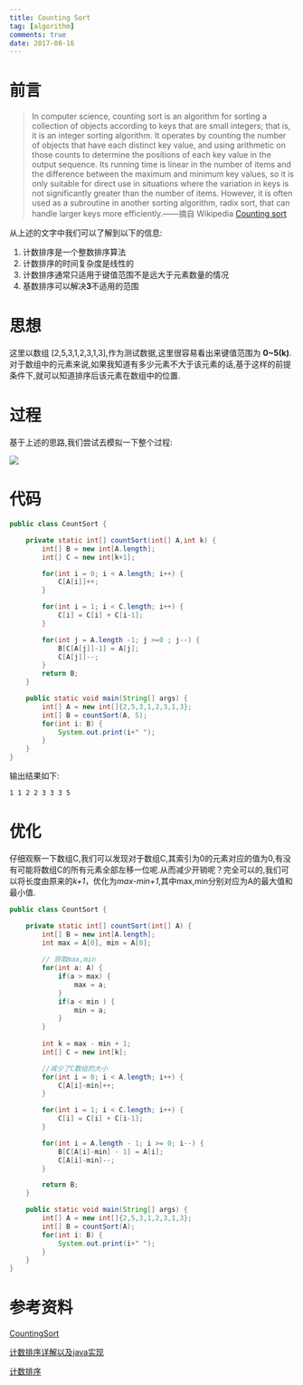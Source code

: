 ```yaml
---
title: Counting Sort
tag: [algorithm]
comments: true
date: 2017-08-16
---
```






# 前言

>In computer science, counting sort is an algorithm for sorting a collection of objects according to keys that are small integers; that is, it is an integer sorting algorithm. It operates by counting the number of objects that have each distinct key value, and using arithmetic on those counts to determine the positions of each key value in the output sequence. Its running time is linear in the number of items and the difference between the maximum and minimum key values, so it is only suitable for direct use in situations where the variation in keys is not significantly greater than the number of items. However, it is often used as a subroutine in another sorting algorithm, radix sort, that can handle larger keys more efficiently.——摘自 Wikipedia [Counting sort](https://en.wikipedia.org/wiki/Counting_sort)

从上述的文字中我们可以了解到以下的信息:
1. 计数排序是一个整数排序算法
2. 计数排序的时间复杂度是线性的
3. 计数排序通常只适用于键值范围不是远大于元素数量的情况
4. 基数排序可以解决**3**不适用的范围

# 思想

这里以数组 [2,5,3,1,2,3,1,3],作为测试数据,这里很容易看出来键值范围为 **0~5(k)**.对于数组中的元素来说,如果我知道有多少元素不大于该元素的话,基于这样的前提条件下,就可以知道排序后该元素在数组中的位置.

# 过程
基于上述的思路,我们尝试去模拟一下整个过程:

![](http://ww1.sinaimg.cn/large/006wYWbGly1filmwmgr8dj30s11fpjsx.jpg)

# 代码

```java
public class CountSort {

	private static int[] countSort(int[] A,int k) {
		int[] B = new int[A.length];
		int[] C = new int[k+1];

		for(int i = 0; i < A.length; i++) {
			C[A[i]]++;
		}

		for(int i = 1; i < C.length; i++) {
			C[i] = C[i] + C[i-1];
		}

		for(int j = A.length -1; j >=0 ; j--) {
			B[C[A[j]]-1] = A[j];
			C[A[j]]--;
		}
		return B;
	}

	public static void main(String[] args) {
		int[] A = new int[]{2,5,3,1,2,3,1,3};
		int[] B = countSort(A, 5);
		for(int i: B) {
			System.out.print(i+" ");
		}
	}
}
```
输出结果如下:
```shell
1 1 2 2 3 3 3 5
```
# 优化
仔细观察一下数组C,我们可以发现对于数组C,其索引为0的元素对应的值为0,有没有可能将数组C的所有元素全部左移一位呢.从而减少开销呢？完全可以的,我们可以将长度由原来的*k+1*，优化为*max-min+1*,其中max,min分别对应为A的最大值和最小值.

```java
public class CountSort {

	private static int[] countSort(int[] A) {
		int[] B = new int[A.length];
		int max = A[0], min = A[0];
		
		// 获取max,min
		for(int a: A) {
			if(a > max) {
				max = a;
			}
			if(a < min ) {
				min = a;
			}
		}
		
		int k = max - min + 1;
		int[] C = new int[k];

		//减少了C数组的大小
		for(int i = 0; i < A.length; i++) {
			C[A[i]-min]++; 
		}

		for(int i = 1; i < C.length; i++) {
			C[i] = C[i] + C[i-1];
		}

		for(int i = A.length - 1; i >= 0; i--) {
			B[C[A[i]-min] - 1] = A[i];
			C[A[i]-min]--;
		}

		return B;
	}

	public static void main(String[] args) {
		int[] A = new int[]{2,5,3,1,2,3,1,3};
		int[] B = countSort(A);
		for(int i: B) {
			System.out.print(i+" ");
		}
	}
}
```

# 参考资料

[CountingSort](https://en.wikipedia.org/wiki/Counting_sort)<p>
[计数排序详解以及java实现](http://www.cnblogs.com/developerY/p/3166462.html)<p>
[计数排序](https://baike.baidu.com/item/%E8%AE%A1%E6%95%B0%E6%8E%92%E5%BA%8F/8518144?fr=aladdin)